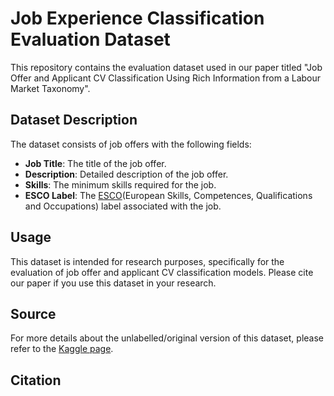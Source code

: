 # Job Experience Classification Evaluation Dataset

This repository contains the evaluation dataset used in our paper titled "Job Offer and Applicant CV Classification Using Rich Information from a Labour Market Taxonomy". 

## Dataset Description

The dataset consists of job offers with the following fields:

- **Job Title**: The title of the job offer.
- **Description**: Detailed description of the job offer.
- **Skills**: The minimum skills required for the job.
- **ESCO Label**: The [ESCO](https://esco.ec.europa.eu/en/classification/occupation_main)(European Skills, Competences, Qualifications and Occupations) label associated with the job.

## Usage

This dataset is intended for research purposes, specifically for the evaluation of job offer and applicant CV classification models. Please cite our paper if you use this dataset in your research.

## Source

For more details about the unlabelled/original version of this dataset, please refer to the [Kaggle page](https://www.kaggle.com/datasets/HRAnalyticRepository/job-classification-dataset/).

## Citation

